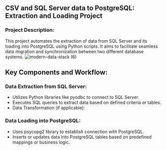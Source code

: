 ## CSV and SQL Server data to PostgreSQL: Extraction and Loading Project

### Project Description:
This project automates the extraction of data from SQL Server and its loading into PostgreSQL using Python scripts. It aims to facilitate seamless data migration and synchronization between two different database systems.
![modern-data-stack (6)](https://github.com/dbtrick/Extract-Load_Python/assets/172040645/fdfe9ef8-4a72-418d-9889-8ce82a5100be)
## Key Components and Workflow:
### Data Extraction from SQL Server:
- Utilizes Python libraries like pyodbc to connect to SQL Server.
- Executes SQL queries to extract data based on defined criteria or tables.
- Data Transformation (if applicable):
### Data Loading into PostgreSQL:
- Uses psycopg2 library to establish connection with PostgreSQL.
- Inserts or updates data into PostgreSQL tables based on predefined mappings or business logic.
